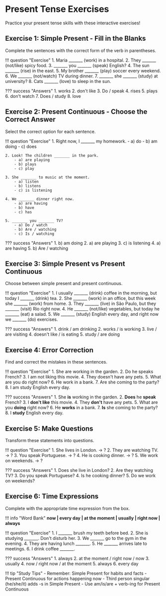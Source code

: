 # Present Tense Exercises

Practice your present tense skills with these interactive exercises!

## Exercise 1: Simple Present - Fill in the Blanks

Complete the sentences with the correct form of the verb in parentheses.

!!! question "Exercise"
    1. Maria _______ (work) in a hospital.
    2. They _______ (not/like) spicy food.
    3. _______ you _______ (speak) English?
    4. The sun _______ (rise) in the east.
    5. My brother _______ (play) soccer every weekend.
    6. We _______ (not/watch) TV during dinner.
    7. _______ she _______ (study) at university?
    8. Cats _______ (love) to sleep in the sun.

??? success "Answers"
    1. works
    2. don't like
    3. Do / speak
    4. rises
    5. plays
    6. don't watch
    7. Does / study
    8. love

## Exercise 2: Present Continuous - Choose the Correct Answer

Select the correct option for each sentence.

!!! question "Exercise"
    1. Right now, I _______ my homework.
        - a) do
        - b) am doing
        - c) does

    2. Look! The children _______ in the park.
        - a) are playing
        - b) plays
        - c) play

    3. She _______ to music at the moment.
        - a) listen
        - b) listens
        - c) is listening

    4. We _______ dinner right now.
        - a) are having
        - b) have
        - c) has

    5. _______ you _______ TV?
        - a) Do / watch
        - b) Are / watching
        - c) Is / watching

??? success "Answers"
    1. b) am doing
    2. a) are playing
    3. c) is listening
    4. a) are having
    5. b) Are / watching

## Exercise 3: Simple Present vs Present Continuous

Choose between simple present and present continuous.

!!! question "Exercise"
    1. I usually _______ (drink) coffee in the morning, but today I _______ (drink) tea.
    2. She _______ (work) in an office, but this week she _______ (work) from home.
    3. They _______ (live) in São Paulo, but they _______ (visit) Rio right now.
    4. He _______ (not/like) vegetables, but today he _______ (eat) a salad.
    5. We _______ (study) English every day, and right now we _______ (do) exercises.

??? success "Answers"
    1. drink / am drinking
    2. works / is working
    3. live / are visiting
    4. doesn't like / is eating
    5. study / are doing

## Exercise 4: Error Correction

Find and correct the mistakes in these sentences.

!!! question "Exercise"
    1. She are working in the garden.
    2. Do he speaks French?
    3. I am not liking this movie.
    4. They doesn't have any pets.
    5. What are you do right now?
    6. He work in a bank.
    7. Are she coming to the party?
    8. I am study English every day.

??? success "Answers"
    1. She **is** working in the garden.
    2. **Does** he **speak** French?
    3. I **don't like** this movie.
    4. They **don't** have any pets.
    5. What are you **doing** right now?
    6. He **works** in a bank.
    7. **Is** she coming to the party?
    8. I **study** English every day.

## Exercise 5: Make Questions

Transform these statements into questions.

!!! question "Exercise"
    1. She lives in London. → ?
    2. They are watching TV. → ?
    3. You speak Portuguese. → ?
    4. He is cooking dinner. → ?
    5. We work on weekends. → ?

??? success "Answers"
    1. Does she live in London?
    2. Are they watching TV?
    3. Do you speak Portuguese?
    4. Is he cooking dinner?
    5. Do we work on weekends?

## Exercise 6: Time Expressions

Complete with the appropriate time expression from the box.

!!! info "Word Bank"
    **now | every day | at the moment | usually | right now | always**

!!! question "Exercise"
    1. I _______ brush my teeth before bed.
    2. She is studying _______. Don't disturb her.
    3. We _______ go to the gym in the evening.
    4. They are having lunch _______.
    5. He _______ arrives late to meetings.
    6. I drink coffee _______.

??? success "Answers"
    1. always
    2. at the moment / right now / now
    3. usually
    4. now / right now / at the moment
    5. always
    6. every day

!!! tip "Study Tips"
    - Remember: Simple Present for habits and facts
    - Present Continuous for actions happening now
    - Third person singular (he/she/it) adds -s in Simple Present
    - Use am/is/are + verb-ing for Present Continuous